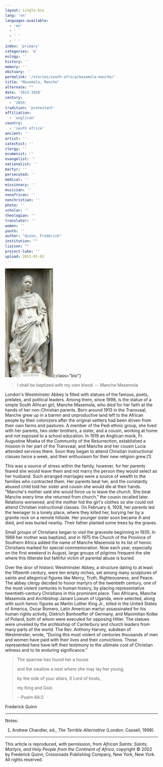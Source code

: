 ```yaml
---
layout: single-bio
lang: 'en'
languages-available:
  - 'en'
  - ' '
  - ' '
  - ' '
index: 'primary'
categories: 'm'
eulogy: ''
history: ''
memory: ''
obituary: ''
permalink: '/stories/south-africa/masemola-manche/'
title: "Masemola, Manche"
alternate: ""
date: '1913-1928'
century:
  - '20th'
tradition: 'protestant'
affiliation:
  - 'anglican'
country:
  - 'south africa'
ancient: ''
artist: ''
catechist: ''
clergy: ''
ecumenist: ''
evangelist: ''
nationalist: ''
martyr: ''
persecuted: ''
medical: ''
missionary: ''
musician: ''
nonafrican: ''
nonchristian: ''
photo: ''
scholar: ''
theologian: ''
translator: ''
women: ''
youth: ''
author: "Quinn, Frederick"
institution: ""
liaison: ""
project-luke: ''
upload: 2011-01-01
---
```


![Manche Masemola](/images/bio-pics/southafrica/masemola-manche/Manche-Masemola.jpg){:class="bio"}

> I shall be baptized with my own blood.
> -- Manche Masemola

London's Westminster Abbey is filled with statues of the famous, poets, prelates, and political leaders. Among them, since 1998, is the statue of a simple South African girl, Manche Masemola, who died for her faith at the hands of her non-Christian parents. Born around 1913 in the Transvaal, Manche grew up in a barren and unproductive land left to the African people by their colonizers after the original settlers had been driven from their own farms and pastures. A member of the Pedi ethnic group, she lived with her parents, two older brothers, a sister, and a cousin, working at home and not exposed to a school education. In 1919 an Anglican monk, Fr. Augustine Moeka of the Community of the Resurrection, established a mission in her part of the Transvaal, and Manche and her cousin Lucia attended services there. Soon they began to attend Christian instructional classes twice a week, and their enthusiasm for their new religion grew.[1]

This was a source of stress within the family, however, for her parents feared she would leave them and not marry the person they would select as her husband. Such arranged marriages were a source of wealth to the families who contracted them. Her parents beat her, and the constantly abused child told her sister and cousin she would die at their hands. "Manche's mother said she would force us to leave the church. She beat Manche every time she returned from church," the cousin recalled later. Relations worsened, and the mother hid the girl's clothes so she could not attend Christian instructional classes. On February 4, 1928, her parents led the teenager to a lonely place, where they killed her, burying her by a granite rock on a remote hillside. Her younger sister soon became ill and died, and was buried nearby. Their father planted some trees by the graves.

Small groups of Christians began to visit the gravesite beginning in 1935. In 1969 her mother was baptized, and in 1975 the Church of the Province of Southern Africa added the name of Manche Masemola to its list of heroic Christians marked for special commemoration. Now each year, especially on the first weekend in August, large groups of pilgrims frequent the site where this illiterate but faithful victim of parental abuse is buried.

Over the door of historic Westminster Abbey, a structure dating to at least the fifteenth century, were ten empty niches, set among many sculptures of saints and allegorical figures like Mercy, Truth, Righteousness, and Peace. The abbey clergy decided to honor martyrs of the twentieth century, one of the most violent centuries in human history, by placing representative twentieth-century Christians in this prominent place. Two Africans, Manche Masemola and Archbishop Janani Luwum of Uganda, were selected, along with such heroic figures as Martin Luther King Jr., killed in the United States of America, Oscar Romero, Latin American martyr assassinated for his human rights activity, Dietrich Bonhoeffer of Germany, and Maximilian Kolbe of Poland, both of whom were executed for opposing Hitler. The statues were unveiled by the archbishop of Canterbury and church leaders from many parts of the world. The Rev. Anthony Harvey, subdean of Westminster, wrote, "During this most violent of centuries thousands of men and women have paid with their lives and their convictions. Those represented here have left their testimony to the ultimate cost of Christian witness and to its enduring significance."

> The sparrow has found her a house
> 
> and the swallow a nest where she may lay her young;
> 
> by the side of your altars, 0 Lord of hosts,
> 
> my King and God.
> 
> --Psalm 84:2
> 

Frederick Quinn

---

Notes:

1. Andrew Chandler, ed., *The Terrible Alternative* (London: Cassell, 1998).

---

This article is reproduced, with permission, from *African Saints: Saints, Martyrs, and Holy People from the Continent of Africa*, copyright &copy; 2002 by Frederick Quinn, Crossroads Publishing Company, New York, New York.  All rights reserved.